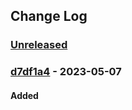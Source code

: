 ## Change Log
### [Unreleased][unreleased]

### [d7df1a4] - 2023-05-07
#### Added

[unreleased]: https://github.com/digilopment/ubuntu-web-monitoring/compare/d7df1a4...HEAD
[d7df1a4]: https://github.com/digilopment/ubuntu-web-monitoring/commit/d7df1a4
